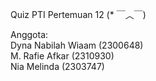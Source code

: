 Quiz PTI Pertemuan 12 (* ￣︿￣)

Anggota:  
    Dyna Nabilah Wiaam (2300648)  
    M. Rafie Afkar (2310930)  
    Nia Melinda (2303747)  
